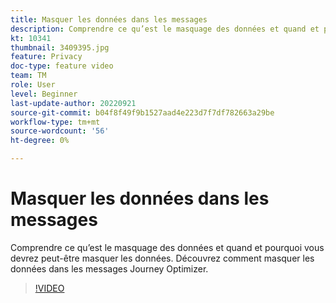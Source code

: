```yaml
---
title: Masquer les données dans les messages
description: Comprendre ce qu’est le masquage des données et quand et pourquoi vous devrez peut-être masquer les données. Découvrez comment masquer les données dans les messages Journey Optimizer.
kt: 10341
thumbnail: 3409395.jpg
feature: Privacy
doc-type: feature video
team: TM
role: User
level: Beginner
last-update-author: 20220921
source-git-commit: b04f8f49f9b1527aad4e223d7f7df782663a29be
workflow-type: tm+mt
source-wordcount: '56'
ht-degree: 0%

---
```



# Masquer les données dans les messages

Comprendre ce qu’est le masquage des données et quand et pourquoi vous devrez peut-être masquer les données. Découvrez comment masquer les données dans les messages Journey Optimizer.

>[!VIDEO](https://video.tv.adobe.com/v/3409395?quality=12)